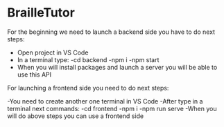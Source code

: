 # BrailleTutor
For the beginning we need to launch a backend side you have to do next steps:

- Open project in VS Code
- In a terminal type:
  -cd backend
  -npm i
  -npm start
- When you will install packages and launch a server you will be able to use this API

For launching a frontend side you need to do next steps:

-You need to create another one terminal in VS Code
-After type in a terminal next commands:
  -cd frontend
  -npm i
  -npm run serve
-When you will do above steps you can use a frontend side
